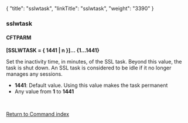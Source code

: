 {
    "title": "sslwtask",
    "linkTitle": "sslwtask",
    "weight": "3390"
}<span id="sslwtask"></span>

### sslwtask

#### CFTPARM

****[SSLWTASK = { 1441
&#124; n }]... {1...1441}****

Set the inactivity time, in minutes, of the SSL task. Beyond this value,
the task is shut down. An SSL task is considered to be idle if it no longer
manages any sessions.

- ****1441****:
    Default value. Using this value makes the task permanent
- Any value
    from ****1**** to ****1441****

 

[Return to Command index](../../)
